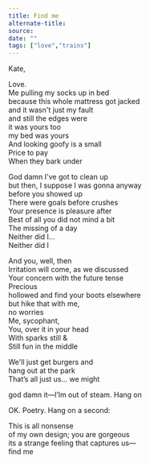 ```yaml
---
title: Find me
alternate-title:
source:
date: ""
tags: ["love","trains"]
---
```


Kate,  




Love.  
Me pulling my socks up in bed  
because this whole mattress got jacked  
and it wasn't just my fault  
and still the edges were  
it was yours too  
my bed was yours    
And looking goofy is a small  
Price to pay  
When they bark under  

God damn I've got to clean up  
but then, I suppose I was gonna anyway  
before you showed up  
There were goals before crushes  
Your presence is pleasure after  
Best of all you did not mind a bit  
The missing of a day  
Neither did I...  
Neither did I  

And you, well, then  
Irritation will come, as we discussed  
Your concern with the future tense  
Precious  
hollowed and find your boots elsewhere  
but hike that with me,  
no worries  
Me, sycophant,  
You, over it in your head  
With sparks still &  
Still fun in the middle  

We'll just get burgers and  
hang out at the park  
That’s all just us... we might  

god damn it—I’lm out of steam. Hang on  

OK. Poetry. Hang on a second:  

This is all nonsense  
of my own design; you are gorgeous  
its a strange feeling that captures us—  
find me  
